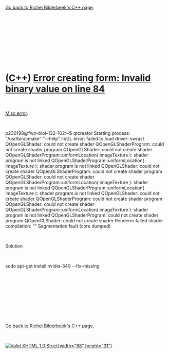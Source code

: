 

[Go back to Richel Bilderbeek's C++ page](Cpp.htm).

 

 

 

 

 

([C++](Cpp.htm)) [Error creating form: Invalid binary value on line 84](CppMiscErrorLibGlErrorFailedToLoadDriverSwrast.htm)
===========================================================================================================================

 

[Misc error](CppMiscError.htm).

 

p230198@fwn-biol-132-102:\~\$ qtcreator Starting process:
"/usr/bin/cmake" "--help" libGL error: failed to load driver: swrast
QOpenGLShader: could not create shader QOpenGLShaderProgram: could not
create shader program QOpenGLShader: could not create shader
QOpenGLShaderProgram::uniformLocation( imageTexture ): shader program is
not linked QOpenGLShaderProgram::uniformLocation( imageTexture ): shader
program is not linked QOpenGLShader: could not create shader
QOpenGLShaderProgram: could not create shader program QOpenGLShader:
could not create shader QOpenGLShaderProgram::uniformLocation(
imageTexture ): shader program is not linked
QOpenGLShaderProgram::uniformLocation( imageTexture ): shader program is
not linked QOpenGLShader: could not create shader QOpenGLShaderProgram:
could not create shader program QOpenGLShader: could not create shader
QOpenGLShaderProgram::uniformLocation( imageTexture ): shader program is
not linked QOpenGLShaderProgram: could not create shader program
QOpenGLShader: could not create shader Renderer failed shader
compilation: "" Segmentation fault (core dumped)

 

Solution

 

sudo apt-get install nvidia-340 --fix-missing

 

 

 

 

 

[Go back to Richel Bilderbeek's C++ page](Cpp.htm).



 

[![Valid XHTML 1.0 Strict](valid-xhtml10.png){width="88"
height="31"}](http://validator.w3.org/check?uri=referer)
